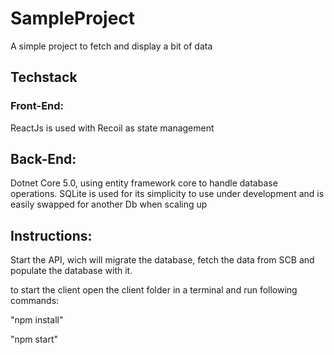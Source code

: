 # SampleProject
A simple project to fetch and display a bit of data

## Techstack
### Front-End: 
ReactJs is used with Recoil as state management

## Back-End:
Dotnet Core 5.0, using entity framework core to handle database operations.
SQLite is used for its simplicity to use under development and is easily swapped for another Db when scaling up

## Instructions:
Start the API, wich will migrate the database, fetch the data from SCB and populate the database with it.

to start the client open the client folder in a terminal and run following commands:

"npm install"

"npm start"
